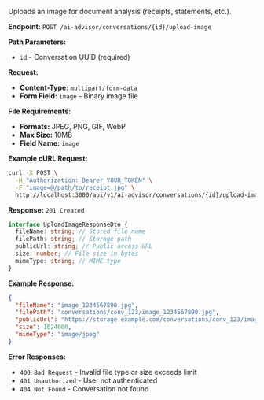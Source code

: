 Uploads an image for document analysis (receipts, statements, etc.).

**Endpoint:** `POST /ai-advisor/conversations/{id}/upload-image`

**Path Parameters:**

- `id` - Conversation UUID (required)

**Request:**

- **Content-Type:** `multipart/form-data`
- **Form Field:** `image` - Binary image file

**File Requirements:**

- **Formats:** JPEG, PNG, GIF, WebP
- **Max Size:** 10MB
- **Field Name:** `image`

**Example cURL Request:**

```bash
curl -X POST \
  -H "Authorization: Bearer YOUR_TOKEN" \
  -F "image=@/path/to/receipt.jpg" \
  http://localhost:3000/api/v1/ai-advisor/conversations/{id}/upload-image
```

**Response:** `201 Created`

```typescript
interface UploadImageResponseDto {
  fileName: string; // Stored file name
  filePath: string; // Storage path
  publicUrl: string; // Public access URL
  size: number; // File size in bytes
  mimeType: string; // MIME type
}
```

**Example Response:**

```json
{
  "fileName": "image_1234567890.jpg",
  "filePath": "conversations/conv_123/image_1234567890.jpg",
  "publicUrl": "https://storage.example.com/conversations/conv_123/image_1234567890.jpg",
  "size": 1024000,
  "mimeType": "image/jpeg"
}
```

**Error Responses:**

- `400 Bad Request` - Invalid file type or size exceeds limit
- `401 Unauthorized` - User not authenticated
- `404 Not Found` - Conversation not found
